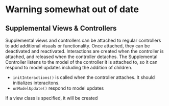 # Warning somewhat out of date
## Supplemental Views & Controllers

Supplemental views and controllers can be attached to regular controllers to add additional visuals or functionality. Once attached, they can be deactivated and reactivated.
Interactions are created when the controller is attached, and released when the controller detaches.
The Supplemental Controller listens to the model of the controller it is attached to, so it can respond to model updates including the addition of children. 
 
 
 - `initInteractions()` is called when the controller attaches. It should initializes interacitons.
 - `onModelUpdate()` respond to model updates
 
 If a view class is specified, it will be created 